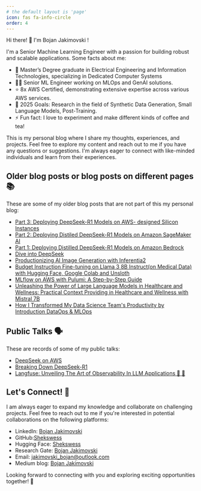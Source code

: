 ```yaml
---
# the default layout is 'page'
icon: fas fa-info-circle
order: 4
---
```

Hi there! 👋 I'm  Bojan Jakimovski !

I'm a Senior Machine Learning Engineer with a passion for building robust and scalable applications. Some facts about me:

- 🔭 Master’s Degree graduate in Electrical Engineering and Information Technologies, specializing in Dedicated Computer Systems
- 👨‍💻 Senior ML Engineer working on MLOps and GenAI solutions.
- ⭐ 8x AWS Certified, demonstrating extensive expertise across various AWS services.
- 🥅 2025 Goals: Research in the field of Synthetic Data Generation, Small Language Models, Post-Training.
- ⚡ Fun fact: I love to experiment and make different kinds of coffee and tea!

This is my personal blog where I share my thoughts, experiences, and projects. Feel free to explore my content and reach out to me if you have any questions or suggestions. I'm always eager to connect with like-minded individuals and learn from their experiences.

## Older blog posts or blog posts on different pages 📚
These are some of my older blog posts that are not part of this my personal blog:

- [Part 3: Deploying DeepSeek-R1 Models on AWS- designed Silicon Instances](https://medium.com/loka-engineering/part-3-deploying-deepseek-r1-models-on-aws-designed-silicon-instances-0aef410d0617)
- [Part 2: Deploying Distiled DeepSeek-R1 Models on Amazon SageMaker AI](https://medium.com/loka-engineering/part-2-deploying-distiled-deepseek-r1-models-on-amazon-sagemaker-ai-4b5ee7cb6c11)
- [Part 1: Deploying Distilled DeepSeek-R1 Models on Amazon Bedrock](https://medium.com/loka-engineering/harnessing-open-source-ai-on-aws-2f9b0fd9c42d)
- [Dive into DeepSeek](https://www.loka.com/blog/dive-into-deepseek)
- [Productionizing AI Image Generation with Inferentia2](https://www.loka.com/blog/productionizing-ai-image-generation-with-inferentia2)
- [Budget Instruction Fine-tuning on Llama 3 8B Instruct(on Medical Data) with Hugging Face, Google Colab and Unsloth](https://mlops.community/budget-instruction-fine-tuning-of-llama-3-8b-instructon-medical-data-with-hugging-face-google-colab-and-unsloth/)
- [MLflow on AWS with Pulumi: A Step-by-Step Guide](https://home.mlops.community/public/blogs/mlflow-on-aws-with-pulumi-a-step-by-step-guide)
- [Unleashing the Power of Large Language Models in Healthcare and Wellness: Practical Context Providing in Healthcare and Wellness with Mistral 7B](https://mlops.community/%f0%9f%a4%b8%e2%9a%95%ef%b8%8funleashing-the-power-of-large-language-models-in-healthcare-and-wellness-practical-context-providing-in-healthcare-and-wellness-with-mistral-7b/)
- [How I Transformed My Data Science Team's Productivity by Introduction DataOps & MLOps](https://home.mlops.community/public/blogs/how-i-transformed-my-data-science-teams-productivity-by-introducing-dataops-mlops)

## Public Talks 🗣️
These are records of some of my public talks:
- [DeepSeek on AWS](https://youtu.be/zRkZrRUkJ48)
- [Breaking Down DeepSeek-R1](https://youtu.be/U3wxNy8MNxY)
- [Langfuse: Unveiling The Art of Observability In LLM Applications 🚀 🔎](https://youtu.be/SK27_JHj9cY)


## Let's Connect! 🤝
I am always eager to expand my knowledge and collaborate on challenging projects. Feel free to reach out to me if you're interested in potential collaborations on the following platforms:

- LinkedIn: [Bojan Jakimovski](https://www.linkedin.com/in/bojan-jakimovski/)
- GitHub:[Shekswess](https://github.com/Shekswess)
- Hugging Face: [Shekswess](https://huggingface.co/Shekswess)
- Research Gate: [Bojan Jakimovski](https://www.researchgate.net/profile/Bojan-Jakimovski)
- Email: [jakimovski_bojan@outlook.com](mailto:jakimovski_bojan@outlook.com)
- Medium blog: [Bojan Jakimovski](https://medium.com/@jakimovski_bojan)

Looking forward to connecting with you and exploring exciting opportunities together! 🚀
